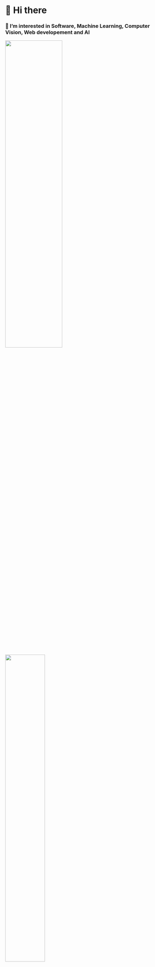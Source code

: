  <h1>👋 Hi there</h1>
<h3>👀 I’m interested in Software, Machine Learning, Computer Vision, Web developement and AI</h3>

<img width="60%" height="50%" src="https://github-readme-stats.vercel.app/api?username=MohamedDiopGit&show_icons=true&theme=dark"/><img width="50%" height="50%" src="https://github-readme-stats.vercel.app/api/top-langs/?username=MohamedDiopGit&theme=dark&layout=compact"/>


<img height=50 src="https://cdn.jsdelivr.net/gh/devicons/devicon/icons/python/python-original.svg"/><img height=50 src="https://cdn.jsdelivr.net/gh/devicons/devicon/icons/java/java-original.svg"/><img height=50 src="https://cdn.jsdelivr.net/gh/devicons/devicon/icons/html5/html5-original.svg" /><img height=50 src="https://cdn.jsdelivr.net/gh/devicons/devicon/icons/css3/css3-original.svg" /><img height=50 src="https://cdn.jsdelivr.net/gh/devicons/devicon/icons/react/react-original.svg" /><img height=50 src="https://cdn.jsdelivr.net/gh/devicons/devicon/icons/git/git-plain.svg"/><img height=50 src="https://cdn.jsdelivr.net/gh/devicons/devicon/icons/github/github-original.svg"/>
<!---
MohamedDiopGit/MohamedDiopGit is a ✨ special ✨ repository because its `README.md` (this file) appears on your GitHub profile.
You can click the Preview link to take a look at your changes.
[![LinkedIn](https://img.shields.io/badge/LinkedIn-0077B5?style=for-the-badge&logo=linkedin&logoColor=white)](https://www.linkedin.com/in/mohamed-diop-info/)  
--->
